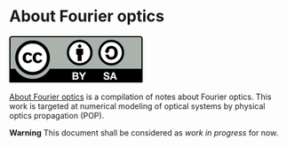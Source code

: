 # About Fourier optics

[![CC BY-SA 4.0](./assets/by-sa.svg "CC BY-SA 4.0")](https://creativecommons.org/licenses/by-sa/4.0/)

[About Fourier optics](https://github.com/emmt/about-Fourier-optics) is a
compilation of notes about Fourier optics. This work is targeted at numerical
modeling of optical systems by physical optics propagation (POP).

**Warning** This document shall be considered as *work in progress* for now.
